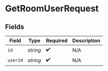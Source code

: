 # GetRoomUserRequest


## Fields

| Field              | Type               | Required           | Description        |
| ------------------ | ------------------ | ------------------ | ------------------ |
| `id`               | *string*           | :heavy_check_mark: | N/A                |
| `userId`           | *string*           | :heavy_check_mark: | N/A                |